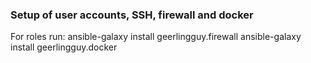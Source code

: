 ### Setup of user accounts, SSH, firewall and docker
For roles run:
ansible-galaxy install geerlingguy.firewall
ansible-galaxy install geerlingguy.docker
